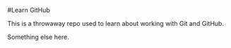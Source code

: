 #Learn GitHub

This is a throwaway repo used to learn about working with Git and GitHub.


Something else here.
